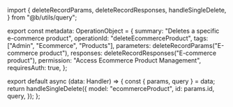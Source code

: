import {
  deleteRecordParams,
  deleteRecordResponses,
  handleSingleDelete,
} from "@b/utils/query";

export const metadata: OperationObject = {
  summary: "Deletes a specific e-commerce product",
  operationId: "deleteEcommerceProduct",
  tags: ["Admin", "Ecommerce", "Products"],
  parameters: deleteRecordParams("E-commerce product"),
  responses: deleteRecordResponses("E-commerce product"),
  permission: "Access Ecommerce Product Management",
  requiresAuth: true,
};

export default async (data: Handler) => {
  const { params, query } = data;
  return handleSingleDelete({
    model: "ecommerceProduct",
    id: params.id,
    query,
  });
};
